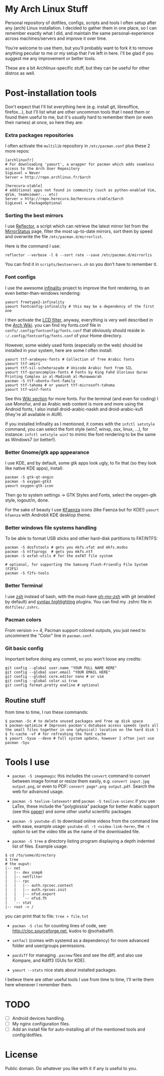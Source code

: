 My Arch Linux Stuff
===================

Personal repository of dotfiles, configs, scripts and tools I often setup after any (arch) Linux
installation. I decided to gather them in one place, so I can remember exactly what I did, and 
maintain the same personal-experience across machines/servers and improve it over time.


You’re welcome to use them, but you’ll probably want to fork it to remove anything peculiar to me 
or my setup that I’ve left in here. I'll be glad if you suggest me any improvement or better tools.

These are a bit Archlinux-specific stuff, but they can be useful for other distros as well.


# Post-installation tools

Don't expect that I'll list everything here (e.g. install git, libreoffice, firefox...), but I'll 
list what are other uncommon tools that I need them or found them useful to me, but it's usually
hard to remember them (or even their names) at once, so here they are:

### Extra packages repositories

I often activate the `multilib` repository in `/etc/pacman.conf` plus these 2 more repos:

```
[archlinuxfr]
# For downloading 'yaourt', a wrapper for pacman which adds seamless access to the Arch User Repository
SigLevel = Never
Server = http://repo.archlinux.fr/$arch

[herecura-stable]
# additional apps not found in community (such as python-enabled Vim, qVim, teamviewer... etc)
Server = http://repo.herecura.be/herecura-stable/$arch
SigLevel = PackageOptional
```

### Sorting the best mirrors

I use [Reflector](https://wiki.archlinux.org/index.php/Reflector), a script which can retrieve the 
latest mirror list from the [MirrorStatus](https://www.archlinux.org/mirrors/status/) page, filter 
the most up-to-date mirrors, sort them by speed and overwrite the file `/etc/pacman.d/mirrorlist`.


Here is the command I use:

```shell
reflector --verbose -l 6 --sort rate --save /etc/pacman.d/mirrorlis
```

You can find it in `scripts/bestservers.sh` so you don't have to remember it.

### Font configs 

I use the awesome [infinality](http://www.infinality.net/) project to improve the font rendering, to 
an even better-than-windows rendering:

```shell
yaourt freetype2-infinality 
yaourt fontconfig-infinality # this may be a dependency of the first one
```

I then activate the [LCD filter](https://wiki.archlinux.org/index.php/Font_Configuration#LCD_filter),
anyway, everything is very well described in the [Arch Wiki](https://wiki.archlinux.org/index.php/Font_Configuration). 
you can find my fonts.conf file in `confs/.config/fontconfig/fonts.conf` that obviously should reside 
in `~/.config/fontconfig/fonts.conf` of your Home directory.

However, some widely used fonts (especially on the web) should be installed in your system, here are 
some I often install:

```shell
yaourt ttf-arabeyes-fonts # Collection of free Arabic fonts
yaourt ttf-amiri 
yaourt ttf-sil-scheherazade # Unicode Arabic font from SIL 
yaourt ttf-qurancomplex-fonts # Fonts by King Fahd Glorious Quran Printing Complex in al-Madinah al-Munawwarah
pacman -S ttf-ubuntu-font-family
yaourt ttf-tahoma # or yaourt ttf-microsoft-tahoma 
yaourt ttf-win7-fonts 
```

See this [Wiki section](https://wiki.archlinux.org/index.php/Fonts#Font_packages) for more fonts. 
For the terminal (and even for coding) I use Monofur, and as Arabic web content is more and more using
the Android fonts, I also install droid-arabic-naskh and droid-arabic-kufi (they're all available in AUR).

If you installed Infinality as I mentioned, it comes with the `infctl setstyle` command, you can 
select the font style (win7, winxp, osx, linux, ...), for instance: `infctl setstyle win7` to mimic the
font rendering to be the same as Windows7 (or better!).

### Better Gnome/gtk app appearance

I use KDE, and by default, some gtk apps look ugly, to fix that (so they look like native KDE apps), install:

```shell
pacman -S gtk-qt-engin
pacman -S oxygen-gtk3
yaourt oxygen-gtk-icon
```

Then go to system settings -> GTK Styles and Fonts, select the oxygen-gtk style, logout/in, done.

For the sake of beauty I use [KFaenza](http://kde-look.org/content/show.php/?content=143890) icons 
(like Faenza but for KDE!) `yaourt kfaenza` with Androbit KDE desktop theme.

### Better windows file systems handling

To be able to format USB sticks and other hard-disk partitions to FAT/NTFS:

```shell
pacman -S dosfstools # gets you mkfs.vfat and mkfs.msdos
pacman -S ntfsprogs  # gets you mkfs.ntf
pacman -S exfat-utils # for the exFAT file system

# optional, for supporting the Samsung Flash-Friendly File System (F2FS)
pacman -S f2fs-tools
```

### Better Terminal

I use [zsh](https://wiki.archlinux.org/index.php/Zsh) instead of bash, with the must-have 
[oh-my-zsh](https://github.com/robbyrussell/oh-my-zsh) with git (enabled by default) and 
[syntax highlighting](https://github.com/zsh-users/zsh-syntax-highlighting) plugins. You can find 
my .zshrc file in `dotfiles/.zshrc`.


### Pacman colors
From version >= 4, Pacman support colored outputs, you just need to uncomment the "Color" line in 
`pacman.conf`.


### Git basic config
Important before doing any commit, so you won't loose any credits:

```shell 
git config --global user.name "YOUR FULL NAME HERE"
git config --global user.email "YOUR EMAIL HERE"
git config --global core.editor nano # or vim
git config --global color.ui true
git config format.pretty oneline # optional
```

## Routine stuff

from time to time, I run these commands:

```shell 
$ pacman -Sc # to delete unused packages and free up disk space
$ pacman-optimize # Improves pacman's database access speeds (puts all the small files together in one (physical) location on the hard disk )
$ fc-cache -vf # for refreshing the font cache
$ yaourt -Syua --deve # full system update, however I often just use pacman -Syu
```

# Tools I use

* `pacman -S imagemagic` this includes the `convert` command to convert between image format or resize 
them easily, e.g. `convert input.jpg output.png`, or even to PDF: `convert page*.png output.pdf`. 
Search the web for advanced usage.

* `pacman -S texlive-latexextr` and `pacman -S texlive-scienc` if you use LaTex, these include the 
"polyglossia" package for better Arabic support (see this [paper](http://www.dr-adel.com/pdf/arabic-test-20-4-2011.pd))
and some other useful scientific packages

* `pacman -S youtube-dl` to download online videos from the command line with ease, example usage: 
`youtube-dl -t <video-link-here>`, the `-t` option to set the video title as the name of the downloaded file.

* `pacman -S tree` a directory listing program displaying a depth indented list of files. Example usage:

```shell
$ cd /to/some/directory
$ tree
# the ouput:
|-- net
|   |-- dev_snmp6
|   |-- netfilter
|   |-- rpc
|   |   |-- auth.rpcsec.context
|   |   |-- auth.rpcsec.init
|   |   |-- nfsd.export
|   |   `-- nfsd.fh
|   `-- stat
|-- root -> /
```
you can print that to file: `tree > file.txt`
* `pacman -S cloc` for counting lines of code, see: http://cloc.sourceforge.net, kudos to @sohaibafifi.

* `setfacl` (comes with systemd as a dependency) for more advanced folder and user/groups permissions.
* `pacdiff` for managing `.pacnew` files and see the diff, and also use Kompare, and Kdiff3 (GUIs for KDE).
* `yaourt --stats` nice stats about installed packages.

I believe there are other useful tools I use from time to time, I'll write them here whenever I remember them.

# TODO

- ☐ Android devices handling.
- ☐ My nginx configuration files.
- ☐ Add an install file for auto-installing all of the mentioned tools and config/dotfiles.

# License

Public domain. Do whatever you like with it if any is useful to you.
